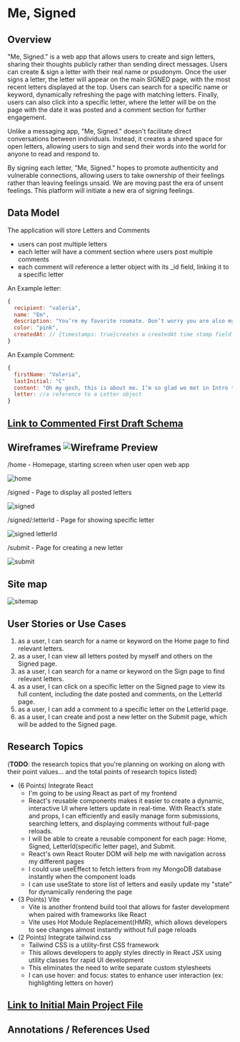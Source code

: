 # Me, Signed

## Overview

"Me, Signed." is a web app that allows users to create and sign letters, sharing their thoughts publicly rather than sending direct messages. Users can create & sign a letter with their real name or psudonym. Once the user signs a letter, the letter will appear on the main SIGNED page, with the most recent letters displayed at the top. Users can search for a specific name or keyword, dynamically refreshing the page with matching letters. Finally, users can also click into a specific letter, where the letter will be on the page with the date it was posted and a comment section for further engagement.

Unlike a messaging app, "Me, Signed." doesn't facilitate direct conversations between individuals. Instead, it creates a shared space for open letters, allowing users to sign and send their words into the world for anyone to read and respond to. 

By signing each letter, "Me, Signed." hopes to promote authenticity and vulnerable connections, allowing users to take ownership of their feelings rather than leaving feelings unsaid. We are moving past the era of unsent feelings. This platform will initiate a new era of signing feelings.

## Data Model

The application will store Letters and Comments

* users can post multiple letters
* each letter will have a comment section where users post multiple comments
* each comment will reference a letter object with its _id field, linking it to a specific letter

An Example letter:
```javascript
{
  recipient: "valeria",
  name: "Em",
  description: "You’re my favorite roomate. Don’t worry you are also my only roomate:)",
  color: "pink",
  createdAt: // {timestamps: true}creates a createdAt time stamp field
}
```

An Example Comment:

```javascript
{
  firstName: "Valeria",
  lastInitial: "C"
  content: "Oh my gosh, this is about me. I’m so glad we met in Intro to CS!"
  letter: //a reference to a Letter object
}
```

## [Link to Commented First Draft Schema](db.mjs) 


## Wireframes ![Wireframe Preview](./photos/MeSignedWireframe.png)

/home - Homepage, starting screen when user open web app

![home](./photos/HomeWireFrame.png)

/signed - Page to display all posted letters

![signed](./photos/SignedWireFrame.png)

/signed/:letterId - Page for showing specific letter

![signed letterId](./photos/SignedLetterIdWireFrame.png)

/submit - Page for creating a new letter

![submit](./photos/SubmitWireFrame.png)

## Site map
![sitemap](./photos/MeSignedSiteMap.png)

## User Stories or Use Cases

1. as a user, I can search for a name or keyword on the Home page to find relevant letters.
2. as a user, I can view all letters posted by myself and others on the Signed page.
3. as a user, I can search for a name or keyword on the Sign page to find relevant letters.
4. as a user, I can click on a specific letter on the Signed page to view its full content, including the date posted and comments, on the LetterId page.
5. as a user, I can add a comment to a specific letter on the LetterId page.
6. as a user, I can create and post a new letter on the Submit page, which will be added to the Signed page.

## Research Topics

(__TODO__: the research topics that you're planning on working on along with their point values... and the total points of research topics listed)

* (6 Points) Integrate React
    * I'm going to be using React as part of my frontend
    * React's reusable components makes it easier to create a dynamic, interactive UI where letters update in real-time.
    With React’s state and props, I can efficiently and easily manage form submissions, searching letters, and displaying 
    comments without full-page reloads.
    * I will be able to create a reusable component for each page: Home, Signed, LetterId(specific letter page), and Submit.
    * React's own React Router DOM will help me with navigation across my different pages
    * I could use useEffect to fetch letters from my MongoDB database instantly when the component loads
    * I can use useState to store list of letters and easily update my "state" for dynamically rendering the page
* (3 Points) Vite
    * Vite is another frontend build tool that allows for faster development when paired with frameworks like React
    * Vite uses Hot Module Replacement(HMR), which allows developers to see changes almost instantly without full page reloads
* (2 Points) Integrate tailwind.css
    * Tailwind CSS is a utility-first CSS framework 
    * This allows developers to apply styles directly in React JSX using utility classes for rapid UI development
    * This eliminates the need to write separate custom stylesheets
    * I can use hover: and focus: states to enhance user interaction (ex: highlighting letters on hover)

## [Link to Initial Main Project File](https://github.com/nyu-csci-ua-0467-001-002-spring-2025/final-project-deployment-emilyh1011/blob/master/server/app.mjs) 
 
## Annotations / References Used

